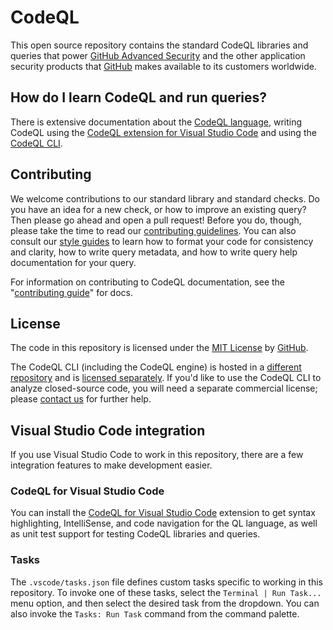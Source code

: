 # CodeQL

This open source repository contains the standard CodeQL libraries and queries that power [GitHub Advanced Security](https://github.com/features/security/code) and the other application security products that [GitHub](https://github.com/features/security/) makes available to its customers worldwide.

## How do I learn CodeQL and run queries?

There is extensive documentation about the [CodeQL language](https://codeql.github.com/docs/), writing CodeQL using the [CodeQL extension for Visual Studio Code](https://docs.github.com/en/code-security/codeql-for-vs-code/) and using the [CodeQL CLI](https://docs.github.com/en/code-security/codeql-cli).

## Contributing

We welcome contributions to our standard library and standard checks. Do you have an idea for a new check, or how to improve an existing query? Then please go ahead and open a pull request! Before you do, though, please take the time to read our [contributing guidelines](CONTRIBUTING.md). You can also consult our [style guides](https://github.com/github/codeql/tree/main/docs) to learn how to format your code for consistency and clarity, how to write query metadata, and how to write query help documentation for your query.

For information on contributing to CodeQL documentation, see the "[contributing guide](docs/codeql/CONTRIBUTING.md)" for docs.

## License

The code in this repository is licensed under the [MIT License](LICENSE) by [GitHub](https://github.com).

The CodeQL CLI (including the CodeQL engine) is hosted in a [different repository](https://github.com/github/codeql-cli-binaries) and is [licensed separately](https://github.com/github/codeql-cli-binaries/blob/main/LICENSE.md). If you'd like to use the CodeQL CLI to analyze closed-source code, you will need a separate commercial license; please [contact us](https://github.com/enterprise/contact) for further help.

## Visual Studio Code integration

If you use Visual Studio Code to work in this repository, there are a few integration features to make development easier.

### CodeQL for Visual Studio Code

You can install the [CodeQL for Visual Studio Code](https://marketplace.visualstudio.com/items?itemName=GitHub.vscode-codeql) extension to get syntax highlighting, IntelliSense, and code navigation for the QL language, as well as unit test support for testing CodeQL libraries and queries.

### Tasks

The `.vscode/tasks.json` file defines custom tasks specific to working in this repository. To invoke one of these tasks, select the `Terminal | Run Task...` menu option, and then select the desired task from the dropdown. You can also invoke the `Tasks: Run Task` command from the command palette.

 

